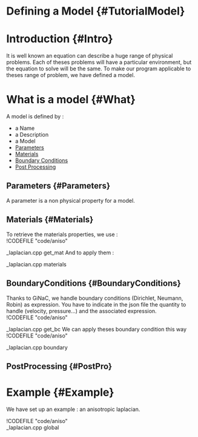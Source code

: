 Defining a Model {#TutorialModel}
================



# Introduction {#Intro}

It is well known an equation can describe a huge range of physical
problems.  Each of theses problems will have a particular environment,
but the equation to solve will be the same.  To make our program
applicable to theses range of problem, we have defined a model.

# What is a model {#What}

A model is defined by :
- a Name
- a Description
- a Model
- [Parameters](#Parameters)
- [Materials](#Materials)
- [Boundary Conditions](#BoundaryConditions)
- [Post Processing](#PostPro)

## Parameters {#Parameters}
A parameter is a non physical property for a model.

## Materials {#Materials}
To retrieve the materials properties, we use :   
!CODEFILE "code/aniso"   

_laplacian.cpp get_mat
And to apply them :   
<!--
!CODEFILE "code/aniso"   
-->
_laplacian.cpp materials

## BoundaryConditions {#BoundaryConditions}
Thanks to GiNaC, we handle boundary conditions (Dirichlet, Neumann, Robin) as expression.
You have to indicate in the json file the quantity to handle (velocity, pressure...) and the associated expression.   
!CODEFILE "code/aniso"   

_laplacian.cpp get_bc
We can apply theses boundary condition this way   
!CODEFILE "code/aniso"   

_laplacian.cpp boundary

## PostProcessing {#PostPro}

# Example {#Example}
We have set up an example : an anisotropic laplacian.   

!CODEFILE "code/aniso"   
_laplacian.cpp global
